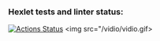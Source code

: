### Hexlet tests and linter status:
[![Actions Status](https://github.com/LoseGameng/frontend-project-46/actions/workflows/hexlet-check.yml/badge.svg)](https://github.com/LoseGameng/frontend-project-46/actions)
<img src="/vidio/vidio.gif>